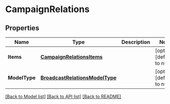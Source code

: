 # CampaignRelations

## Properties
Name | Type | Description | Notes
------------ | ------------- | ------------- | -------------
**Items** | [**CampaignRelationsItems**](CampaignRelations_items.md) |  | [optional] [default to null]
**ModelType** | [**BroadcastRelationsModelType**](BroadcastRelations_model_type.md) |  | [optional] [default to null]

[[Back to Model list]](../README.md#documentation-for-models) [[Back to API list]](../README.md#documentation-for-api-endpoints) [[Back to README]](../README.md)



